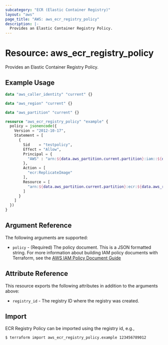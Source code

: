 ```yaml
---
subcategory: "ECR (Elastic Container Registry)"
layout: "aws"
page_title: "AWS: aws_ecr_registry_policy"
description: |-
  Provides an Elastic Container Registry Policy.
---
```


# Resource: aws_ecr_registry_policy

Provides an Elastic Container Registry Policy.

## Example Usage

```terraform
data "aws_caller_identity" "current" {}

data "aws_region" "current" {}

data "aws_partition" "current" {}

resource "aws_ecr_registry_policy" "example" {
  policy = jsonencode({
    Version = "2012-10-17",
    Statement = [
      {
        Sid    = "testpolicy",
        Effect = "Allow",
        Principal = {
          "AWS" : "arn:${data.aws_partition.current.partition}:iam::${data.aws_caller_identity.current.account_id}:root"
        },
        Action = [
          "ecr:ReplicateImage"
        ],
        Resource = [
          "arn:${data.aws_partition.current.partition}:ecr:${data.aws_region.current.name}:${data.aws_caller_identity.current.account_id}:repository/*"
        ]
      }
    ]
  })
}
```

## Argument Reference

The following arguments are supported:

* `policy` - (Required) The policy document. This is a JSON formatted string. For more information about building IAM policy documents with Terraform, see the [AWS IAM Policy Document Guide](https://learn.hashicorp.com/terraform/aws/iam-policy)

## Attribute Reference

This resource exports the following attributes in addition to the arguments above:

* `registry_id` - The registry ID where the registry was created.

## Import

ECR Registry Policy can be imported using the registry id, e.g.,

```
$ terraform import aws_ecr_registry_policy.example 123456789012
```
